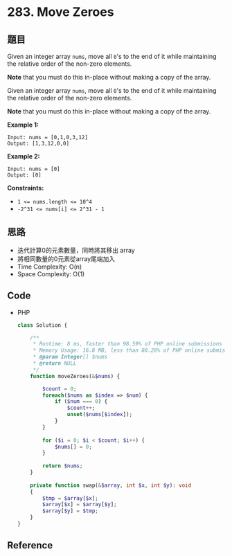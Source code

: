 # 283. Move Zeroes

## 題目

Given an integer array `nums`, move all `0`'s to the end of it while maintaining the relative order of the non-zero elements.

**Note** that you must do this in-place without making a copy of the array.

Given an integer array `nums`, move all `0`'s to the end of it while maintaining the relative order of the non-zero elements.

**Note** that you must do this in-place without making a copy of the array.

**Example 1:**

```
Input: nums = [0,1,0,3,12]
Output: [1,3,12,0,0]

```

**Example 2:**

```
Input: nums = [0]
Output: [0]

```

**Constraints:**

- `1 <= nums.length <= 10^4`
- `-2^31 <= nums[i] <= 2^31 - 1`

## 思路

- 迭代計算0的元素數量，同時將其移出 array
- 將相同數量的0元素從array尾端加入
- Time Complexity: O(n)
- Space Complexity: O(1)

## Code

- PHP

    ```php
    class Solution {

        /**
         * Runtime: 8 ms, faster than 98.59% of PHP online submissions for Move Zeroes.
         * Memory Usage: 16.8 MB, less than 80.28% of PHP online submissions for Move Zeroes.
         * @param Integer[] $nums
         * @return NULL
         */
        function moveZeroes(&$nums) {

            $count = 0;
            foreach($nums as $index => $num) {
                if ($num === 0) {
                    $count++;
                    unset($nums[$index]);
                }
            }
            
            for ($i = 0; $i < $count; $i++) {
                $nums[] = 0;
            }
            
            return $nums;
        }
        
        private function swap(&$array, int $x, int $y): void
        {
            $tmp = $array[$x];
            $array[$x] = $array[$y];
            $array[$y] = $tmp;
        }
    }
    ```

## Reference